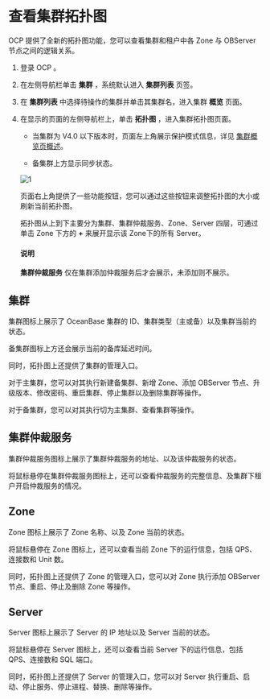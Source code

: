 # 查看集群拓扑图

OCP 提供了全新的拓扑图功能，您可以查看集群和租户中各 Zone 与 OBServer 节点之间的逻辑关系。

1. 登录 OCP 。

2. 在左侧导航栏单击 **集群** ，系统默认进入 **集群列表** 页签。

3. 在 **集群列表** 中选择待操作的集群并单击其集群名，进入集群 **概览** 页面。

4. 在显示的页面的左侧导航栏上，单击 **拓扑图** ，进入集群拓扑图页面。

   * 当集群为 V4.0 以下版本时，页面左上角展示保护模式信息，详见 [集群概览页概述](300.manage-a-cluster/200.overview-of-the-cluster-details-page.md)。

   * 备集群上方显示同步状态。

   ![1](https://obbusiness-private.oss-cn-shanghai.aliyuncs.com/doc/img/ocp/410/%E9%9B%86%E7%BE%A4%E4%BB%B2%E8%A3%81%E6%9C%8D%E5%8A%A1.png)

   页面右上角提供了一些功能按钮，您可以通过这些按钮来调整拓扑图的大小或刷新当前拓扑图。

   拓扑图从上到下主要分为集群、集群仲裁服务、Zone、Server 四层，可通过单击 Zone 下方的 **+** 来展开显示该 Zone下的所有 Server。

   <main id="notice" type='explain'>
   <h4>说明</h4>
   <p><b>集群仲裁服务</b> 仅在集群添加仲裁服务后才会展示，未添加则不展示。</p>
   </main>

## 集群

集群图标上展示了 OceanBase 集群的 ID、集群类型（主或备）以及集群当前的状态。

备集群图标上方还会展示当前的备库延迟时间。

同时，拓扑图上还提供了集群的管理入口。

对于主集群，您可以对其执行新建备集群、新增 Zone、添加 OBServer 节点、升级版本、修改密码、重启集群、停止集群以及删除集群等操作。

对于备集群，您可以对其执行切为主集群、查看集群等操作。

## 集群仲裁服务

集群仲裁服务图标上展示了集群仲裁服务的地址、以及该仲裁服务的状态。

将鼠标悬停在集群仲裁服务图标上，还可以查看仲裁服务的完整信息、及集群下租户开启仲裁服务的情况。

## Zone

Zone 图标上展示了 Zone 名称、以及 Zone 当前的状态。

将鼠标悬停在 Zone 图标上，还可以查看当前 Zone 下的运行信息，包括 QPS、连接数和 Unit 数。

同时，拓扑图上还提供了 Zone 的管理入口，您可以对 Zone 执行添加 OBServer 节点、重启、停止及删除 Zone 等操作。

## Server

Server 图标上展示了 Server 的 IP 地址以及 Server 当前的状态。

将鼠标悬停在 Server 图标上，还可以查看当前 Server 下的运行信息，包括 QPS、连接数和 SQL 端口。

同时，拓扑图上还提供了 Server 的管理入口，您可以对 Server 执行重启、启动、停止服务、停止进程、替换、删除等操作。
